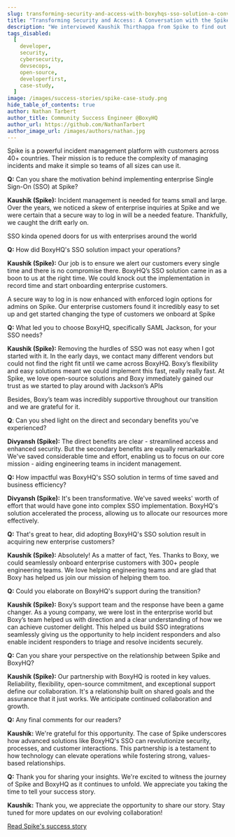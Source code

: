 ```yaml
---
slug: transforming-security-and-access-with-boxyhqs-sso-solution-a-conversation-with-the-spike-team
title: "Transforming Security and Access: A Conversation with the Spike Team"
description: "We interviewed Kaushik Thirthappa from Spike to find out how they leveraged BoxyHQ's Enterprise SSO solution."
tags_disabled:
  [
    developer,
    security,
    cybersecurity,
    devsecops,
    open-source,
    developerfirst,
    case-study,
  ]
image: /images/success-stories/spike-case-study.png
hide_table_of_contents: true
author: Nathan Tarbert
author_title: Community Success Engineer @BoxyHQ
author_url: https://github.com/NathanTarbert
author_image_url: /images/authors/nathan.jpg
---
```


Spike is a powerful incident management platform with customers across 40+ countries. Their mission is to reduce the complexity of managing incidents and make it simple so teams of all sizes can use it.

**Q:** Can you share the motivation behind implementing enterprise Single Sign-On (SSO) at Spike?

**Kaushik (Spike):** Incident management is needed for teams small and large. Over the years, we noticed a skew of enterprise inquiries at Spike and we were certain that a secure way to log in will be a needed feature. Thankfully, we caught the drift early on.

SSO kinda opened doors for us with enterprises around the world

**Q:** How did BoxyHQ's SSO solution impact your operations?

**Kaushik (Spike):** Our job is to ensure we alert our customers every single time and there is no compromise there. BoxyHQ’s SSO solution came in as a boon to us at the right time. We could knock out the implementation in record time and start onboarding enterprise customers.

A secure way to log in is now enhanced with enforced login options for admins on Spike. Our enterprise customers found it incredibly easy to set up and get started changing the type of customers we onboard at Spike

**Q:** What led you to choose BoxyHQ, specifically SAML Jackson, for your SSO needs?

**Kaushik (Spike):** Removing the hurdles of SSO was not easy when I got started with it.
In the early days, we contact many different vendors but could not find the right fit until we came across BoxyHQ.
Boxy’s flexibility and easy solutions meant we could implement this fast, really really fast.
At Spike, we love open-source solutions and Boxy immediately gained our trust as we started to play around with Jackson’s APIs

Besides, Boxy’s team was incredibly supportive throughout our transition and we are grateful for it.

**Q**: Can you shed light on the direct and secondary benefits you've experienced?

**Divyansh (Spike):** The direct benefits are clear - streamlined access and enhanced security. But the secondary benefits are equally remarkable. We've saved considerable time and effort, enabling us to focus on our core mission - aiding engineering teams in incident management.

**Q:** How impactful was BoxyHQ's SSO solution in terms of time saved and business efficiency?

**Divyansh (Spike):** It's been transformative. We've saved weeks' worth of effort that would have gone into complex SSO implementation. BoxyHQ's solution accelerated the process, allowing us to allocate our resources more effectively.

**Q:** That's great to hear, did adopting BoxyHQ's SSO solution result in acquiring new enterprise customers?

**Kaushik (Spike):** Absolutely! As a matter of fact, Yes. Thanks to Boxy, we could seamlessly onboard enterprise customers with 300+ people engineering teams. We love helping engineering teams and are glad that Boxy has helped us join our mission of helping them too.

**Q:** Could you elaborate on BoxyHQ's support during the transition?

**Kaushik (Spike):** Boxy’s support team and the response have been a game changer. As a young company, we were lost in the enterprise world but Boxy’s team helped us with direction and a clear understanding of how we can achieve customer delight. This helped us build SSO integrations seamlessly giving us the opportunity to help incident responders and also enable incident responders to triage and resolve incidents securely.

**Q:** Can you share your perspective on the relationship between Spike and BoxyHQ?

**Kaushik (Spike):** Our partnership with BoxyHQ is rooted in key values. Reliability, flexibility, open-source commitment, and exceptional support define our collaboration. It's a relationship built on shared goals and the assurance that it just works. We anticipate continued collaboration and growth.

**Q:** Any final comments for our readers?

**Kaushik:** We're grateful for this opportunity. The case of Spike underscores how advanced solutions like BoxyHQ's SSO can revolutionize security, processes, and customer interactions. This partnership is a testament to how technology can elevate operations while fostering strong, values-based relationships.

**Q:** Thank you for sharing your insights. We're excited to witness the journey of Spike and BoxyHQ as it continues to unfold. We appreciate you taking the time to tell your success story.

**Kaushik:** Thank you, we appreciate the opportunity to share our story. Stay tuned for more updates on our evolving collaboration!

<div style={{ textAlign: "center" }}>
  <a href="/success-stories/spike-boosts-time-to-market-and-enterprise-security-with-boxyhqs-sso-solution" className="button button-primary">Read Spike's success story</a>
</div>
